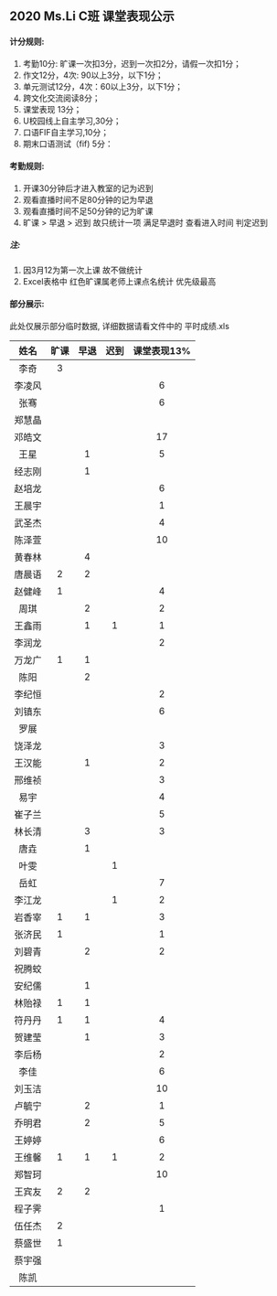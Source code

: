## 2020 Ms.Li C班 课堂表现公示



#### 计分规则:

1. 考勤10分: 旷课一次扣3分，迟到一次扣2分，请假一次扣1分；     
2. 作文12分，4次:  90以上3分，以下1分；
3. 单元测试12分，4次：60以上3分，以下1分；       
4. 跨文化交流阅读8分；     
5. 课堂表现 13分；         
6. U校园线上自主学习,30分；                      
7. 口语FIF自主学习,10分；   
8. 期末口语测试（fif) 5分：



#### 考勤规则:

1. 开课30分钟后才进入教室的记为迟到
2. 观看直播时间不足80分钟的记为早退
3. 观看直播时间不足50分钟的记为旷课
4. 旷课 > 早退 > 迟到 故只统计一项 满足早退时 查看进入时间 判定迟到

##### 注: 

1. 因3月12为第一次上课 故不做统计
2. Excel表格中 红色旷课属老师上课点名统计 优先级最高



#### 部分展示:

此处仅展示部分临时数据, 详细数据请看文件中的 平时成绩.xls

|  姓名  | 旷课 | 早退 | 迟到 | 课堂表现13% |
| :----: | :--: | :--: | :--: | :---------: |
|  李奇  |  3   |      |      |             |
| 李凌风 |      |      |      |      6      |
|  张骞  |      |      |      |      6      |
| 郑慧晶 |      |      |      |             |
| 邓皓文 |      |      |      |     17      |
|  王星  |      |  1   |      |      5      |
| 经志刚 |      |  1   |      |             |
| 赵培龙 |      |      |      |      6      |
| 王晨宇 |      |      |      |      1      |
| 武圣杰 |      |      |      |      4      |
| 陈泽萱 |      |      |      |     10      |
| 黄春林 |      |  4   |      |             |
| 唐晨语 |  2   |  2   |      |             |
| 赵健峰 |  1   |      |      |      4      |
|  周琪  |      |  2   |      |      2      |
| 王鑫雨 |      |  1   |  1   |      1      |
| 李润龙 |      |      |      |      2      |
| 万龙广 |  1   |  1   |      |             |
|  陈阳  |      |  2   |      |             |
| 李纪恒 |      |      |      |      2      |
| 刘镇东 |      |      |      |      6      |
|  罗展  |      |      |      |             |
| 饶泽龙 |      |      |      |      3      |
| 王汉能 |      |  1   |      |      2      |
| 邢维祯 |      |      |      |      3      |
|  易宇  |      |      |      |      4      |
| 崔子兰 |      |      |      |      5      |
| 林长清 |      |  3   |      |      3      |
|  唐垚  |      |  1   |      |             |
|  叶雯  |      |      |  1   |             |
|  岳虹  |      |      |      |      7      |
| 李江龙 |      |      |  1   |      2      |
| 岩香宰 |  1   |  1   |      |      3      |
| 张济民 |  1   |      |      |      1      |
| 刘碧青 |      |  2   |      |      2      |
| 祝腾蛟 |      |      |      |             |
| 安纪儒 |      |  1   |      |             |
| 林贻禄 |  1   |  1   |      |             |
| 符丹丹 |  1   |  1   |      |      4      |
| 贺建莹 |      |  1   |      |      3      |
| 李后杨 |      |      |      |      2      |
|  李佳  |      |      |      |      6      |
| 刘玉洁 |      |      |      |     10      |
| 卢毓宁 |      |  2   |      |      1      |
| 乔明君 |      |  2   |      |      5      |
| 王婷婷 |      |      |      |      6      |
| 王维馨 |  1   |  1   |  1   |      2      |
| 郑智珂 |      |      |      |     10      |
| 王宾友 |  2   |  2   |      |             |
| 程子霁 |      |      |      |      1      |
| 伍任杰 |  2   |      |      |             |
| 蔡盛世 |  1   |      |      |             |
| 蔡宇强 |      |      |      |             |
|  陈凯  |      |      |      |             |



